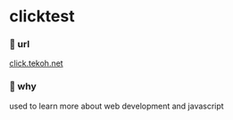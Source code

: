 # clicktest

### 🍟 url
[click.tekoh.net](https://click.tekoh.net)

### 🍪 why
used to learn more about web development and javascript
